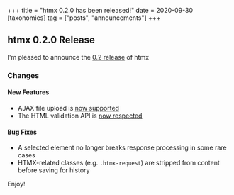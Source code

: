 +++
title = "htmx 0.2.0 has been released!"
date = 2020-09-30
[taxonomies]
tag = ["posts", "announcements"]
+++

## htmx 0.2.0 Release

I'm pleased to announce the [0.2 release](https://unpkg.com/browse/htmx.org@0.2.0/) of htmx

### Changes

#### New Features

* AJAX file upload is [now supported](/docs#files)
* The HTML validation API is [now respected](/docs#validation)

#### Bug Fixes

* A selected element no longer breaks response processing in some rare cases
* HTMX-related classes (e.g. `.htmx-request`) are stripped from content before saving for history

Enjoy!
